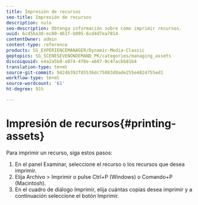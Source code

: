 ```yaml
---
title: Impresión de recursos
seo-title: Impresión de recursos
description: nulo
seo-description: Obtenga información sobre cómo imprimir recursos.
uuid: 6cd5ba38-ec80-461f-b095-6cd4d7ea7814
contentOwner: admin
content-type: reference
products: SG_EXPERIENCEMANAGER/Dynamic-Media-Classic
geptopics: SG_SCENESEVENONDEMAND_PK/categories/managing_assets
discoiquuid: e4a2a5b8-a074-4f0e-a607-0c47acbb81b4
translation-type: tm+mt
source-git-commit: 9424b392f85536dc75083d0ade255e4824755ed1
workflow-type: tm+mt
source-wordcount: '61'
ht-degree: 91%

---
```



# Impresión de recursos{#printing-assets}

Para imprimir un recurso, siga estos pasos:

1. En el panel Examinar, seleccione el recurso o los recursos que desea imprimir.
1. Elija Archivo > Imprimir o pulse Ctrl+P (Windows) o Comando+P (Macintosh).
1. En el cuadro de diálogo Imprimir, elija cuántas copias desea imprimir y a continuación seleccione el botón Imprimir.

